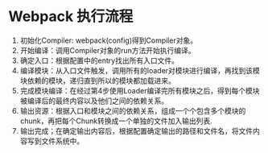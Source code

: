 # Webpack 执行流程

1. 初始化Compiler: webpack(config)得到Compiler对象。
2. 开始编译：调用Compiler对象的run方法开始执行编译。
3. 确定入口：根据配置中的entry找出所有入口文件。
4. 编译模块：从入口文件触发，调用所有的loader对模块进行编译，再找到该模块依赖的模块，递归直到所以的模块都加载进来。
5. 完成模块编译：在经过第4步使用Loader编译完所有模块之后，得到每个模块被编译后的最终内容以及他们之间的依赖关系。
6. 输出资源：根据入口和模块之间的依赖关系，组成一个个包含多个模块的chunk，再把每个Chunk转换成一个单独的文件加入输出列表.
7. 输出完成；在确定输出内容后，根据配置确定输出的路径和文件名，将文件内容写到文件系统中。